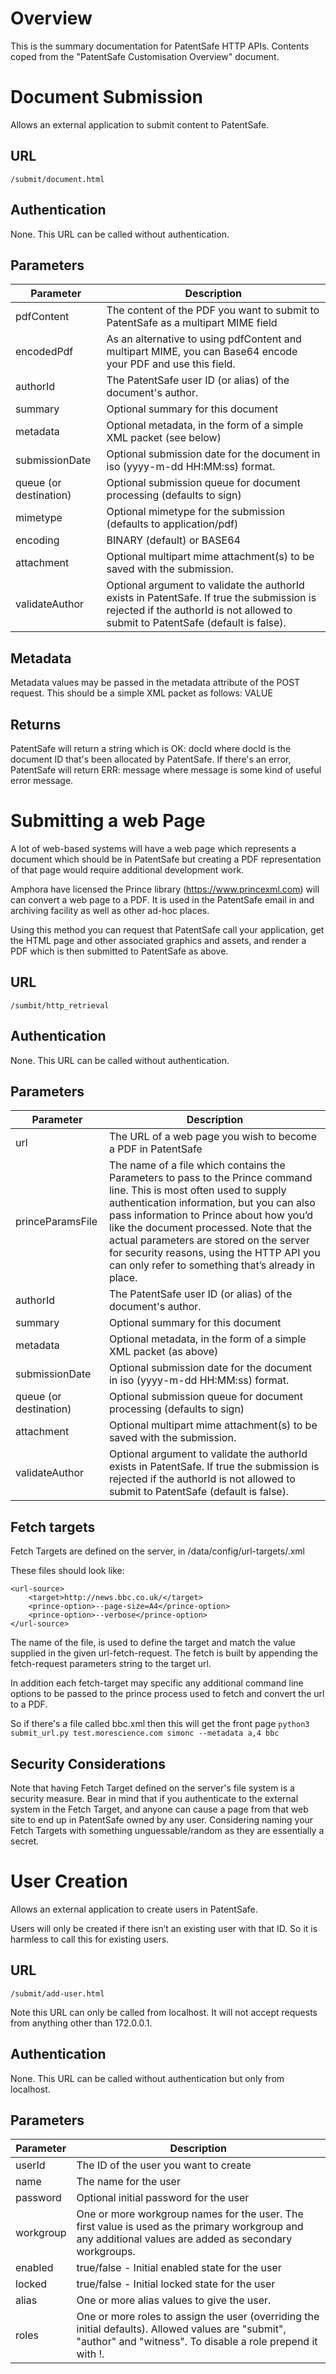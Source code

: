 # Overview
This is the summary documentation for PatentSafe HTTP APIs. Contents coped from the "PatentSafe Customisation Overview" document. 


# Document Submission
Allows an external application to submit content to PatentSafe.

## URL
`/submit/document.html`

## Authentication
None. This URL can be called without authentication.

## Parameters

Parameter | Description 
--------- | ----------- 
pdfContent | The content of the PDF you want to submit to PatentSafe as a multipart MIME field
encodedPdf | As an alternative to using pdfContent and multipart MIME, you can Base64 encode your PDF and use this field.
authorId | The PatentSafe user ID (or alias) of the document's author.
summary	| Optional summary for this document
metadata | Optional metadata, in the form of a simple XML packet (see below)
submissionDate | Optional submission date for the document in iso (yyyy-m-dd HH:MM:ss) format.
queue (or destination) | Optional submission queue for document processing (defaults to sign)
mimetype | Optional mimetype for the submission (defaults to application/pdf)
encoding | BINARY (default) or BASE64
attachment | Optional multipart mime attachment(s) to be saved with the submission.
validateAuthor | Optional argument to validate the authorId exists in PatentSafe. If true the submission is rejected if the authorId is not allowed to submit to PatentSafe (default is false).


## Metadata
Metadata values may be passed in the metadata attribute of the POST request. This should be a simple XML packet as follows:
<metadata>
<tag name="TAG NAME">VALUE</tag>
</metadata>

## Returns
PatentSafe will return a string which is OK: docId where docId is the document ID that's been allocated by PatentSafe. If there's an error, PatentSafe will return ERR: message where message is some kind of useful error message.

# Submitting a web Page
A lot of web-based systems will have a web page which represents a document which should be in PatentSafe but creating a PDF representation of that page would require additional development work.

Amphora have licensed the Prince library (https://www.princexml.com) will can convert a web page to a PDF. It is used in the PatentSafe email in and archiving facility as well as other ad-hoc places.

Using this method you can request that PatentSafe call your application, get the HTML page and other associated graphics and assets, and render a PDF which is then submitted to PatentSafe as above.

## URL
`/sumbit/http_retrieval`

## Authentication
None. This URL can be called without authentication.

## Parameters

Parameter | Description 
--------- | ----------- 
url | The URL of a web page you wish to become a PDF in PatentSafe
princeParamsFile | The name of a file which contains the Parameters to pass to the Prince command line. This is most often used to supply authentication information, but you can also pass information to Prince about how you’d like the document processed. Note that the actual parameters are stored on the server for security reasons, using the HTTP API you can only refer to something that’s already in place.
authorId | The PatentSafe user ID (or alias) of the document's author.
summary | Optional summary for this document
metadata | Optional metadata, in the form of a simple XML packet (as above)
submissionDate | Optional submission date for the document in iso (yyyy-m-dd HH:MM:ss) format.
queue (or destination) | Optional submission queue for document processing (defaults to sign)
attachment | Optional multipart mime attachment(s) to be saved with the submission.
validateAuthor | Optional argument to validate the authorId exists in PatentSafe. If true the submission is rejected if the authorId is not allowed to submit to PatentSafe (default is false).

## Fetch targets
Fetch Targets are defined on the server, in <Repository>/data/config/url-targets/<target-name>.xml 

These files should look like: 

```
<url-source> 
    <target>http://news.bbc.co.uk/</target> 
    <prince-option>--page-size=A4</prince-option> 
    <prince-option>--verbose</prince-option> 
</url-source> 
```

The name of the file, is used to define the target and match the value supplied in the given url-fetch-request. 
The fetch is built by appending the fetch-request parameters string to the target url. 

In addition each fetch-target may specific any additional command line options to be passed to the prince process used 
to fetch and convert the url to a PDF.

So if there's a file called bbc.xml then this will get the front page
`python3 submit_url.py test.morescience.com simonc --metadata a,4 bbc`

## Security Considerations
Note that having Fetch Target defined on the server's file system is a security measure. Bear in mind that if you
authenticate to the external system in the Fetch Target, and anyone can cause a page from that web site to end up 
in PatentSafe owned by any user. Considering naming your Fetch Targets with something unguessable/random as they are 
essentially a secret. 

# User Creation
Allows an external application to create users in PatentSafe.

Users will only be created if there isn’t an existing user with that ID. So it is harmless to call this for existing users.

## URL
`/submit/add-user.html`

Note this URL can only be called from localhost. It will not accept requests from anything other than 172.0.0.1.

## Authentication
None. This URL can be called without authentication but only from localhost.

## Parameters

Parameter | Description 
--------- | ----------- 
userId | The ID of the user you want to create
name | The name for the user
password | Optional initial password for the user
workgroup | One or more workgroup names for the user. The first value is used as the primary workgroup and any additional values are added as secondary workgroups.
enabled | true/false - Initial enabled state for the user
locked | true/false - Initial locked state for the user
alias | One or more alias values to give the user.
roles | One or more roles to assign the user (overriding the initial defaults). Allowed values are "submit", "author" and "witness".  To disable a role prepend it with !.